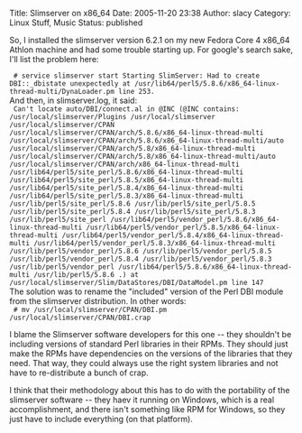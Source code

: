 Title: Slimserver on x86_64
Date: 2005-11-20 23:38
Author: slacy
Category: Linux Stuff, Music
Status: published

So, I installed the slimserver version 6.2.1 on my new Fedora Core 4
x86\_64 Athlon machine and had some trouble starting up. For google's
search sake, I'll list the problem here:

` # service slimserver start Starting SlimServer: Had to create DBI::_dbistate unexpectedly at /usr/lib64/perl5/5.8.6/x86_64-linux-thread-multi/DynaLoader.pm line 253.`  
And then, in slimserver.log, it said:  
` Can't locate auto/DBI/connect.al in @INC (@INC contains: /usr/local/slimserver/Plugins /usr/local/slimserver /usr/local/slimserver/CPAN /usr/local/slimserver/CPAN/arch/5.8.6/x86_64-linux-thread-multi /usr/local/slimserver/CPAN/arch/5.8.6/x86_64-linux-thread-multi/auto /usr/local/slimserver/CPAN/arch/5.8/x86_64-linux-thread-multi /usr/local/slimserver/CPAN/arch/5.8/x86_64-linux-thread-multi/auto /usr/local/slimserver/CPAN/arch/x86_64-linux-thread-multi /usr/lib64/perl5/site_perl/5.8.6/x86_64-linux-thread-multi /usr/lib64/perl5/site_perl/5.8.5/x86_64-linux-thread-multi /usr/lib64/perl5/site_perl/5.8.4/x86_64-linux-thread-multi /usr/lib64/perl5/site_perl/5.8.3/x86_64-linux-thread-multi /usr/lib/perl5/site_perl/5.8.6 /usr/lib/perl5/site_perl/5.8.5 /usr/lib/perl5/site_perl/5.8.4 /usr/lib/perl5/site_perl/5.8.3 /usr/lib/perl5/site_perl /usr/lib64/perl5/vendor_perl/5.8.6/x86_64-linux-thread-multi /usr/lib64/perl5/vendor_perl/5.8.5/x86_64-linux-thread-multi /usr/lib64/perl5/vendor_perl/5.8.4/x86_64-linux-thread-multi /usr/lib64/perl5/vendor_perl/5.8.3/x86_64-linux-thread-multi /usr/lib/perl5/vendor_perl/5.8.6 /usr/lib/perl5/vendor_perl/5.8.5 /usr/lib/perl5/vendor_perl/5.8.4 /usr/lib/perl5/vendor_perl/5.8.3 /usr/lib/perl5/vendor_perl /usr/lib64/perl5/5.8.6/x86_64-linux-thread-multi /usr/lib/perl5/5.8.6 .) at /usr/local/slimserver/Slim/DataStores/DBI/DataModel.pm line 147`  
The solution was to rename the "included" version of the Perl DBI module
from the slimserver distribution. In other words:  
` # mv /usr/local/slimserver/CPAN/DBI.pm /usr/local/slimserver/CPAN/DBI.crap`

I blame the Slimserver software developers for this one -- they
shouldn't be including versions of standard Perl libraries in their
RPMs. They should just make the RPMs have dependencies on the versions
of the libraries that they need. That way, they could always use the
right system libraries and not have to re-distribute a bunch of crap.

I think that their methodology about this has to do with the portability
of the slimserver software -- they haev it running on Windows, which is
a real accomplishment, and there isn't something like RPM for Windows,
so they just have to include everything (on that platform).

